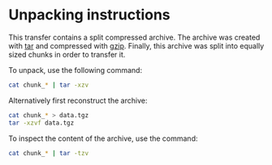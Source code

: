 # Unpacking instructions

This transfer contains a split compressed archive. The archive was created with
[tar](https://en.wikipedia.org/wiki/Tar_%28computing%29) and compressed with
[gzip](https://en.wikipedia.org/wiki/Gzip). Finally, this archive was split
into equally sized chunks in order to transfer it.

To unpack, use the following command:
```bash
cat chunk_* | tar -xzv
```

Alternatively first reconstruct the archive:
```bash
cat chunk_* > data.tgz
tar -xzvf data.tgz
```

To inspect the content of the archive, use the command:
```bash
cat chunk_* | tar -tzv
```
